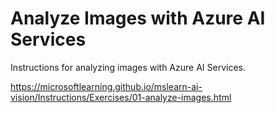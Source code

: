 # Analyze Images with Azure AI Services
Instructions for analyzing images with Azure AI Services.

https://microsoftlearning.github.io/mslearn-ai-vision/Instructions/Exercises/01-analyze-images.html


